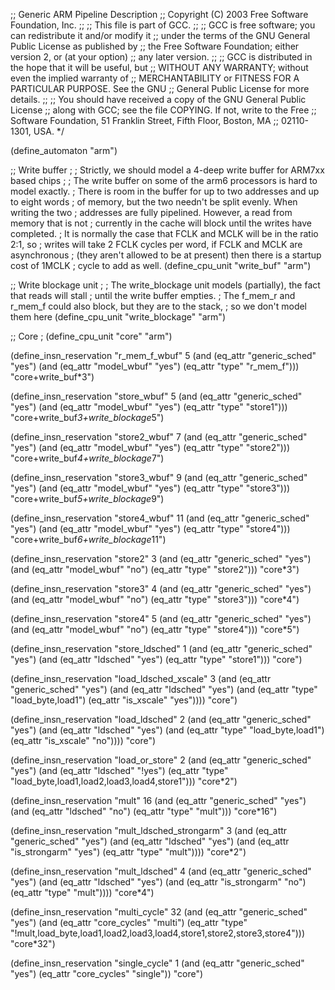 ;; Generic ARM Pipeline Description
;; Copyright (C) 2003 Free Software Foundation, Inc.
;;
;; This file is part of GCC.
;;
;; GCC is free software; you can redistribute it and/or modify it
;; under the terms of the GNU General Public License as published by
;; the Free Software Foundation; either version 2, or (at your option)
;; any later version.
;;
;; GCC is distributed in the hope that it will be useful, but
;; WITHOUT ANY WARRANTY; without even the implied warranty of
;; MERCHANTABILITY or FITNESS FOR A PARTICULAR PURPOSE.  See the GNU
;; General Public License for more details.
;;
;; You should have received a copy of the GNU General Public License
;; along with GCC; see the file COPYING.  If not, write to the Free
;; Software Foundation, 51 Franklin Street, Fifth Floor, Boston, MA
;; 02110-1301, USA.  */

(define_automaton "arm")

;; Write buffer
;
; Strictly, we should model a 4-deep write buffer for ARM7xx based chips
;
; The write buffer on some of the arm6 processors is hard to model exactly.
; There is room in the buffer for up to two addresses and up to eight words
; of memory, but the two needn't be split evenly.  When writing the two
; addresses are fully pipelined.  However, a read from memory that is not
; currently in the cache will block until the writes have completed.
; It is normally the case that FCLK and MCLK will be in the ratio 2:1, so
; writes will take 2 FCLK cycles per word, if FCLK and MCLK are asynchronous
; (they aren't allowed to be at present) then there is a startup cost of 1MCLK
; cycle to add as well.
(define_cpu_unit "write_buf" "arm")

;; Write blockage unit
;
; The write_blockage unit models (partially), the fact that reads will stall
; until the write buffer empties.
; The f_mem_r and r_mem_f could also block, but they are to the stack,
; so we don't model them here
(define_cpu_unit "write_blockage" "arm")

;; Core
;
(define_cpu_unit "core" "arm")

(define_insn_reservation "r_mem_f_wbuf" 5
  (and (eq_attr "generic_sched" "yes")
       (and (eq_attr "model_wbuf" "yes")
	    (eq_attr "type" "r_mem_f")))
  "core+write_buf*3")

(define_insn_reservation "store_wbuf" 5
  (and (eq_attr "generic_sched" "yes")
       (and (eq_attr "model_wbuf" "yes")
       	    (eq_attr "type" "store1")))
  "core+write_buf*3+write_blockage*5")

(define_insn_reservation "store2_wbuf" 7
  (and (eq_attr "generic_sched" "yes")
       (and (eq_attr "model_wbuf" "yes")
	    (eq_attr "type" "store2")))
  "core+write_buf*4+write_blockage*7")

(define_insn_reservation "store3_wbuf" 9
  (and (eq_attr "generic_sched" "yes")
       (and (eq_attr "model_wbuf" "yes")
	    (eq_attr "type" "store3")))
  "core+write_buf*5+write_blockage*9")

(define_insn_reservation "store4_wbuf" 11
  (and (eq_attr "generic_sched" "yes")
       (and (eq_attr "model_wbuf" "yes")
            (eq_attr "type" "store4")))
  "core+write_buf*6+write_blockage*11")

(define_insn_reservation "store2" 3
  (and (eq_attr "generic_sched" "yes")
       (and (eq_attr "model_wbuf" "no")
            (eq_attr "type" "store2")))
  "core*3")

(define_insn_reservation "store3" 4
  (and (eq_attr "generic_sched" "yes")
       (and (eq_attr "model_wbuf" "no")
            (eq_attr "type" "store3")))
  "core*4")

(define_insn_reservation "store4" 5
  (and (eq_attr "generic_sched" "yes")
       (and (eq_attr "model_wbuf" "no")
	    (eq_attr "type" "store4")))
  "core*5")

(define_insn_reservation "store_ldsched" 1
  (and (eq_attr "generic_sched" "yes")
       (and (eq_attr "ldsched" "yes") 
	    (eq_attr "type" "store1")))
  "core")

(define_insn_reservation "load_ldsched_xscale" 3
  (and (eq_attr "generic_sched" "yes")
       (and (eq_attr "ldsched" "yes") 
	    (and (eq_attr "type" "load_byte,load1")
	         (eq_attr "is_xscale" "yes"))))
  "core")

(define_insn_reservation "load_ldsched" 2
  (and (eq_attr "generic_sched" "yes")
       (and (eq_attr "ldsched" "yes") 
	    (and (eq_attr "type" "load_byte,load1")
	         (eq_attr "is_xscale" "no"))))
  "core")

(define_insn_reservation "load_or_store" 2
  (and (eq_attr "generic_sched" "yes")
       (and (eq_attr "ldsched" "!yes") 
	    (eq_attr "type" "load_byte,load1,load2,load3,load4,store1")))
  "core*2")

(define_insn_reservation "mult" 16
  (and (eq_attr "generic_sched" "yes")
       (and (eq_attr "ldsched" "no") (eq_attr "type" "mult")))
  "core*16")

(define_insn_reservation "mult_ldsched_strongarm" 3
  (and (eq_attr "generic_sched" "yes")
       (and (eq_attr "ldsched" "yes") 
	    (and (eq_attr "is_strongarm" "yes")
	         (eq_attr "type" "mult"))))
  "core*2")

(define_insn_reservation "mult_ldsched" 4
  (and (eq_attr "generic_sched" "yes")
       (and (eq_attr "ldsched" "yes") 
	    (and (eq_attr "is_strongarm" "no")
	         (eq_attr "type" "mult"))))
  "core*4")

(define_insn_reservation "multi_cycle" 32
  (and (eq_attr "generic_sched" "yes")
       (and (eq_attr "core_cycles" "multi")
            (eq_attr "type" "!mult,load_byte,load1,load2,load3,load4,store1,store2,store3,store4")))
  "core*32")

(define_insn_reservation "single_cycle" 1
  (and (eq_attr "generic_sched" "yes")
       (eq_attr "core_cycles" "single"))
  "core")
